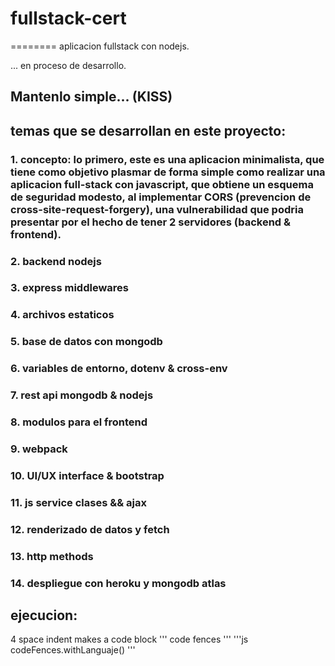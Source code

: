 # fullstack-cert
========
aplicacion fullstack con nodejs.


... en proceso de desarrollo.


Mantenlo simple... (KISS)
--------
## temas que se desarrollan en este proyecto:

###          1. concepto: lo primero, este es una aplicacion minimalista, que tiene como objetivo plasmar de forma simple como realizar una aplicacion full-stack con javascript, que obtiene un esquema de seguridad modesto, al implementar CORS (prevencion de cross-site-request-forgery), una vulnerabilidad que podria presentar por el hecho de tener 2 servidores (backend & frontend). 
###          2. backend nodejs
###          3. express middlewares
###          4. archivos estaticos
###          5. base de datos con mongodb
###          6. variables de entorno, dotenv & cross-env
###          7. rest api mongodb & nodejs
###          8. modulos para el frontend
###          9. webpack
###          10. UI/UX interface & bootstrap
###          11. js service clases && ajax
###          12. renderizado de datos y fetch
###          13. http methods
###          14. despliegue con heroku y mongodb atlas

## ejecucion: 
4 space indent 
          makes a code block
'''
code fences
'''
'''js
codeFences.withLanguaje()
'''
